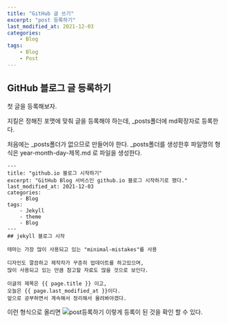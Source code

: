 ```yaml
--- 
title: "GitHub 글 쓰기" 
excerpt: "post 등록하기" 
last_modified_at: 2021-12-03
categories: 
    - Blog
tags: 
    - Blog 
    - Post
--- 
```

## GitHub 블로그 글 등록하기

첫 글을 등록해보자.

지킬은 정해진 포맷에 맞춰 글을 등록해야 하는데, _posts폴더에 md확장자로 등록한다.

처음에는 _posts폴더가 없으므로 만들어야 한다.
_posts폴더를 생성한후 파일명의 형식은 year-month-day-제목.md 로 파일을 생성한다.

```
--- 
title: "github.io 블로그 시작하기" 
excerpt: "GitHub Blog 서비스인 github.io 블로그 시작하기로 했다." 
last_modified_at: 2021-12-03
categories: 
    - Blog 
tags: 
    - Jekyll
    - theme 
    - Blog 
--- 
## jekyll 블로그 시작 

테마는 가장 많이 사용되고 있는 "minimal-mistakes"를 사용

디자인도 깔끔하고 제작자가 꾸준히 업데이트를 하고있으며, 
많이 사용되고 있는 만큼 참고할 자료도 많을 것으로 보인다.

이글의 제목은 {{ page.title }} 이고,
오늘은 {{ page.last_modified_at }}이다.
앞으로 공부하면서 계속해서 정리해서 올려봐야겠다.
```

이런 형식으로 올리면 
![post등록하기](https://user-images.githubusercontent.com/34855369/144614561-69bbe98a-3797-4e7d-8209-399fe73e4690.png)
이렇게 등록이 된 것을 확인 할 수 있다.

